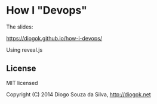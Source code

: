 # How I "Devops"

The slides:

https://diogok.github.io/how-i-devops/

Using reveal.js

## License

MIT licensed

Copyright (C) 2014 Diogo Souza  da Silva, http://diogok.net
